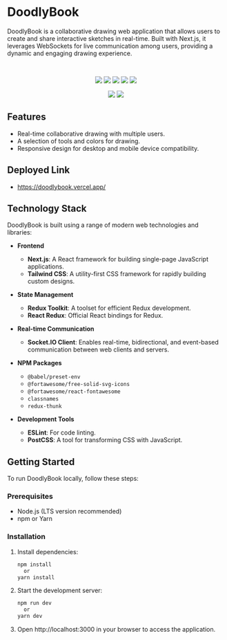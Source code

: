 # DoodlyBook

DoodlyBook is a collaborative drawing web application that allows users to create and share interactive sketches in real-time. Built with Next.js, it leverages WebSockets for live communication among users, providing a dynamic and engaging drawing experience.

<br>

<p align="center"">
  <img src="https://img.shields.io/badge/next%20js-000000?style=for-the-badge&logo=nextdotjs&logoColor=white" />
  <img src="https://img.shields.io/badge/Redux-593D88?style=for-the-badge&logo=redux&logoColor=white" />
  <img src="https://img.shields.io/badge/Tailwind_CSS-38B2AC?style=for-the-badge&logo=tailwind-css&logoColor=white" />
  <img src="https://img.shields.io/badge/eslint-3A33D1?style=for-the-badge&logo=eslint&logoColor=white" />
  <img src="https://img.shields.io/badge/Vite-B73BFE?style=for-the-badge&logo=vite&logoColor=FFD62E" />
</p>

<p align="center"">
  <img src="https://img.shields.io/badge/Node%20js-339933?style=for-the-badge&logo=nodedotjs&logoColor=white" />
  <img src="https://img.shields.io/badge/Socket.io-010101?&style=for-the-badge&logo=Socket.io&logoColor=white" />
</p>

## Features
- Real-time collaborative drawing with multiple users.
- A selection of tools and colors for drawing.
- Responsive design for desktop and mobile device compatibility.

## Deployed Link

- https://doodlybook.vercel.app/

## Technology Stack

DoodlyBook is built using a range of modern web technologies and libraries:

- **Frontend**
  - **Next.js**: A React framework for building single-page JavaScript applications.
  - **Tailwind CSS**: A utility-first CSS framework for rapidly building custom designs.

- **State Management**
  - **Redux Toolkit**: A toolset for efficient Redux development.
  - **React Redux**: Official React bindings for Redux.

- **Real-time Communication**
  - **Socket.IO Client**: Enables real-time, bidirectional, and event-based communication between web clients and servers.

- **NPM Packages**
  - `@babel/preset-env`
  - `@fortawesome/free-solid-svg-icons`
  - `@fortawesome/react-fontawesome`
  - `classnames`
  - `redux-thunk`

- **Development Tools**
  - **ESLint**: For code linting.
  - **PostCSS**: A tool for transforming CSS with JavaScript.

## Getting Started

To run DoodlyBook locally, follow these steps:

### Prerequisites

- Node.js (LTS version recommended)
- npm or Yarn

### Installation

1. Install dependencies:
   ```sh
   npm install
     or
   yarn install
2. Start the development server:
   ```sh
   npm run dev
     or
   yarn dev
3. Open http://localhost:3000 in your browser to access the application.
